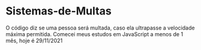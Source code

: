 # Sistemas-de-Multas
O código diz se uma pessoa será multada, caso ela ultrapasse a velocidade máxima permitida.
Comecei meus estudos em JavaScript a menos de 1 mês, hoje é 29/11/2021
